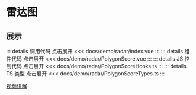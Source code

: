 # 雷达图

## 展示

<script setup>
import demo from "./index.vue"
</script>

<demo></demo>

::: details 调用代码 点击展开
<<< docs/demo/radar/index.vue
:::
::: details 组件代码 点击展开
<<< docs/demo/radar/PolygonScore.vue
:::
::: details JS 控制代码 点击展开
<<< docs/demo/radar/PolygonScoreHooks.ts
:::
::: details TS 类型 点击展开
<<< docs/demo/radar/PolygonScoreTypes.ts
:::

[视频讲解](https://www.douyin.com/video/7232224120665132348)
